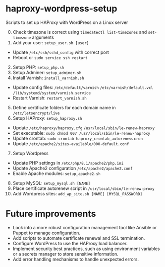 # haproxy-wordpress-setup

Scripts to set up HAProxy with WordPress on a Linux server

0. Check timezone is correct using `timedatectl list-timezones` and `set-timezone` arguments
1. Add your user: `setup_user.sh [user]`

- Update `/etc/ssh/sshd_config` with correct port
- Reboot or `sudo service ssh restart`

2. Setup PHP: `setup_php.sh`
3. Setup Adminer: `setup_adminer.sh`
4. Install Varnish: `install_varnish.sh`

- Update config files: `/etc/default/varnish` `/etc/varnish/default.vcl` `/lib/systemd/system/varnish.service`
- Restart Varnish: `restart_varnish.sh`

5. Define certificate folders for each domain name in `/etc/letsencrypt/live`
6. Setup HAProxy: `setup_haproxy.sh`

- Update `/etc/haproxy/haproxy.cfg` `/usr/local/sbin/le-renew-haproxy`
- Set executable: `sudo chmod 007 /usr/local/sbin/le-renew-haproxy`
- Update crontab: `sudo crontab haproxy_crontab_autorenew.cron`
- Update `/etc/apache2/sites-available/000-default.conf`

7. Setup Wordpress

- Update PHP settings in `/etc/php/8.1/apache2/php.ini`
- Update Apache2 configuration `/etc/apache2/apache2.conf`
- Enable Apache modules: `setup_apache2.sh`

8. Setup MySQL: `setup_mysql.sh [NAME]`
9. Place certificate autorenew script in `/usr/local/sbin/le-renew-proxy`
10. Add Wordpress sites: `add_wp_site.sh [NAME] [MYSQL_PASSWORD]`

# Future improvements

- Look into a more robust configuration management tool like Ansible or Puppet to manage configuration.
- Add scripts to automate certificate renewal and SSL termination.
- Configure WordPress to use the HAProxy load balancer.
- Implement security best practices, such as using environment variables or a secrets manager to store sensitive information.
- Add error handling mechanisms to handle unexpected errors.
